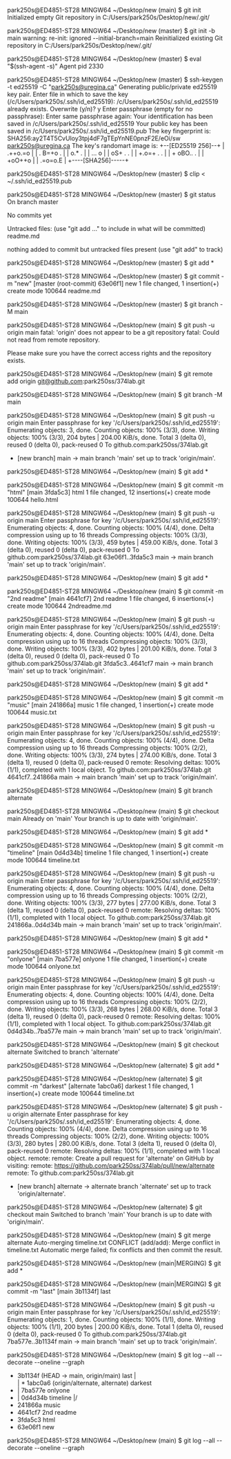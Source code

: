 park250s@ED4851-ST28 MINGW64 ~/Desktop/new (main)
$ git init
Initialized empty Git repository in C:/Users/park250s/Desktop/new/.git/

park250s@ED4851-ST28 MINGW64 ~/Desktop/new (master)
$ git init -b main
warning: re-init: ignored --initial-branch=main
Reinitialized existing Git repository in C:/Users/park250s/Desktop/new/.git/

park250s@ED4851-ST28 MINGW64 ~/Desktop/new (master)
$ eval "$(ssh-agent -s)"
Agent pid 2330

park250s@ED4851-ST28 MINGW64 ~/Desktop/new (master)
$ ssh-keygen -t ed25519 -C "park250s@uregina.ca"
Generating public/private ed25519 key pair.
Enter file in which to save the key (/c/Users/park250s/.ssh/id_ed25519):
/c/Users/park250s/.ssh/id_ed25519 already exists.
Overwrite (y/n)? y
Enter passphrase (empty for no passphrase):
Enter same passphrase again:
Your identification has been saved in /c/Users/park250s/.ssh/id_ed25519
Your public key has been saved in /c/Users/park250s/.ssh/id_ed25519.pub
The key fingerprint is:
SHA256:ay2T4T5CvUloy3tpj4dF7gTEpYnNE0pnzF2E/eOi/sw park250s@uregina.ca
The key's randomart image is:
+--[ED25519 256]--+
|      .++o.=o    |
|     . B=+o .    |
|      o.*    .   |
|        ...   o  |
|       oS+   . . |
|      +.o=+ . .  |
|     + oBO.. .   |
|      +oO++o     |
|      .=o=o.E    |
+----[SHA256]-----+

park250s@ED4851-ST28 MINGW64 ~/Desktop/new (master)
$ clip < ~/.ssh/id_ed25519.pub

park250s@ED4851-ST28 MINGW64 ~/Desktop/new (master)
$ git status
On branch master

No commits yet

Untracked files:
  (use "git add <file>..." to include in what will be committed)
        readme.md

nothing added to commit but untracked files present (use "git add" to track)

park250s@ED4851-ST28 MINGW64 ~/Desktop/new (master)
$ git add *

park250s@ED4851-ST28 MINGW64 ~/Desktop/new (master)
$ git commit -m "new"
[master (root-commit) 63e06f1] new
 1 file changed, 1 insertion(+)
 create mode 100644 readme.md

park250s@ED4851-ST28 MINGW64 ~/Desktop/new (master)
$ git branch -M main

park250s@ED4851-ST28 MINGW64 ~/Desktop/new (main)
$ git push -u origin main
fatal: 'origin' does not appear to be a git repository
fatal: Could not read from remote repository.

Please make sure you have the correct access rights
and the repository exists.

park250s@ED4851-ST28 MINGW64 ~/Desktop/new (main)
$ git remote add origin git@github.com:park250ss/374lab.git

park250s@ED4851-ST28 MINGW64 ~/Desktop/new (main)
$ git branch -M main




park250s@ED4851-ST28 MINGW64 ~/Desktop/new (main)
$ git push -u origin main
Enter passphrase for key '/c/Users/park250s/.ssh/id_ed25519':
Enumerating objects: 3, done.
Counting objects: 100% (3/3), done.
Writing objects: 100% (3/3), 204 bytes | 204.00 KiB/s, done.
Total 3 (delta 0), reused 0 (delta 0), pack-reused 0
To github.com:park250ss/374lab.git
 * [new branch]      main -> main
branch 'main' set up to track 'origin/main'.

park250s@ED4851-ST28 MINGW64 ~/Desktop/new (main)
$ git add *

park250s@ED4851-ST28 MINGW64 ~/Desktop/new (main)
$ git commit -m "html"
[main 3fda5c3] html
 1 file changed, 12 insertions(+)
 create mode 100644 hello.html

park250s@ED4851-ST28 MINGW64 ~/Desktop/new (main)
$ git push -u origin main
Enter passphrase for key '/c/Users/park250s/.ssh/id_ed25519':
Enumerating objects: 4, done.
Counting objects: 100% (4/4), done.
Delta compression using up to 16 threads
Compressing objects: 100% (3/3), done.
Writing objects: 100% (3/3), 459 bytes | 459.00 KiB/s, done.
Total 3 (delta 0), reused 0 (delta 0), pack-reused 0
To github.com:park250ss/374lab.git
   63e06f1..3fda5c3  main -> main
branch 'main' set up to track 'origin/main'.

park250s@ED4851-ST28 MINGW64 ~/Desktop/new (main)
$ git add *

park250s@ED4851-ST28 MINGW64 ~/Desktop/new (main)
$ git commit -m "2nd readme"
[main 4641cf7] 2nd readme
 1 file changed, 6 insertions(+)
 create mode 100644 2ndreadme.md

park250s@ED4851-ST28 MINGW64 ~/Desktop/new (main)
$ git push -u origin main
Enter passphrase for key '/c/Users/park250s/.ssh/id_ed25519':
Enumerating objects: 4, done.
Counting objects: 100% (4/4), done.
Delta compression using up to 16 threads
Compressing objects: 100% (3/3), done.
Writing objects: 100% (3/3), 402 bytes | 201.00 KiB/s, done.
Total 3 (delta 0), reused 0 (delta 0), pack-reused 0
To github.com:park250ss/374lab.git
   3fda5c3..4641cf7  main -> main
branch 'main' set up to track 'origin/main'.

park250s@ED4851-ST28 MINGW64 ~/Desktop/new (main)
$ git add *

park250s@ED4851-ST28 MINGW64 ~/Desktop/new (main)
$ git commit -m "music"
[main 241866a] music
 1 file changed, 1 insertion(+)
 create mode 100644 music.txt

park250s@ED4851-ST28 MINGW64 ~/Desktop/new (main)
$ git push -u origin main
Enter passphrase for key '/c/Users/park250s/.ssh/id_ed25519':
Enumerating objects: 4, done.
Counting objects: 100% (4/4), done.
Delta compression using up to 16 threads
Compressing objects: 100% (2/2), done.
Writing objects: 100% (3/3), 274 bytes | 274.00 KiB/s, done.
Total 3 (delta 1), reused 0 (delta 0), pack-reused 0
remote: Resolving deltas: 100% (1/1), completed with 1 local object.
To github.com:park250ss/374lab.git
   4641cf7..241866a  main -> main
branch 'main' set up to track 'origin/main'.

park250s@ED4851-ST28 MINGW64 ~/Desktop/new (main)
$ git branch alternate

park250s@ED4851-ST28 MINGW64 ~/Desktop/new (main)
$ git checkout main
Already on 'main'
Your branch is up to date with 'origin/main'.

park250s@ED4851-ST28 MINGW64 ~/Desktop/new (main)
$ git add *

park250s@ED4851-ST28 MINGW64 ~/Desktop/new (main)
$ git commit -m "timeline"
[main 0d4d34b] timeline
 1 file changed, 1 insertion(+)
 create mode 100644 timeline.txt

park250s@ED4851-ST28 MINGW64 ~/Desktop/new (main)
$ git push -u origin main
Enter passphrase for key '/c/Users/park250s/.ssh/id_ed25519':
Enumerating objects: 4, done.
Counting objects: 100% (4/4), done.
Delta compression using up to 16 threads
Compressing objects: 100% (2/2), done.
Writing objects: 100% (3/3), 277 bytes | 277.00 KiB/s, done.
Total 3 (delta 1), reused 0 (delta 0), pack-reused 0
remote: Resolving deltas: 100% (1/1), completed with 1 local object.
To github.com:park250ss/374lab.git
   241866a..0d4d34b  main -> main
branch 'main' set up to track 'origin/main'.

park250s@ED4851-ST28 MINGW64 ~/Desktop/new (main)
$ git add *

park250s@ED4851-ST28 MINGW64 ~/Desktop/new (main)
$ git commit -m "onlyone"
[main 7ba577e] onlyone
 1 file changed, 1 insertion(+)
 create mode 100644 onlyone.txt

park250s@ED4851-ST28 MINGW64 ~/Desktop/new (main)
$ git push -u origin main
Enter passphrase for key '/c/Users/park250s/.ssh/id_ed25519':
Enumerating objects: 4, done.
Counting objects: 100% (4/4), done.
Delta compression using up to 16 threads
Compressing objects: 100% (2/2), done.
Writing objects: 100% (3/3), 268 bytes | 268.00 KiB/s, done.
Total 3 (delta 1), reused 0 (delta 0), pack-reused 0
remote: Resolving deltas: 100% (1/1), completed with 1 local object.
To github.com:park250ss/374lab.git
   0d4d34b..7ba577e  main -> main
branch 'main' set up to track 'origin/main'.



park250s@ED4851-ST28 MINGW64 ~/Desktop/new (main)
$ git checkout alternate
Switched to branch 'alternate'

park250s@ED4851-ST28 MINGW64 ~/Desktop/new (alternate)
$ git add *

park250s@ED4851-ST28 MINGW64 ~/Desktop/new (alternate)
$ git commit -m "darkest"
[alternate 1abc0a6] darkest
 1 file changed, 1 insertion(+)
 create mode 100644 timeline.txt

park250s@ED4851-ST28 MINGW64 ~/Desktop/new (alternate)
$ git push -u origin alternate
Enter passphrase for key '/c/Users/park250s/.ssh/id_ed25519':
Enumerating objects: 4, done.
Counting objects: 100% (4/4), done.
Delta compression using up to 16 threads
Compressing objects: 100% (2/2), done.
Writing objects: 100% (3/3), 280 bytes | 280.00 KiB/s, done.
Total 3 (delta 1), reused 0 (delta 0), pack-reused 0
remote: Resolving deltas: 100% (1/1), completed with 1 local object.
remote:
remote: Create a pull request for 'alternate' on GitHub by visiting:
remote:      https://github.com/park250ss/374lab/pull/new/alternate
remote:
To github.com:park250ss/374lab.git
 * [new branch]      alternate -> alternate
branch 'alternate' set up to track 'origin/alternate'.

park250s@ED4851-ST28 MINGW64 ~/Desktop/new (alternate)
$ git checkout main
Switched to branch 'main'
Your branch is up to date with 'origin/main'.

park250s@ED4851-ST28 MINGW64 ~/Desktop/new (main)
$ git merge alternate
Auto-merging timeline.txt
CONFLICT (add/add): Merge conflict in timeline.txt
Automatic merge failed; fix conflicts and then commit the result.

park250s@ED4851-ST28 MINGW64 ~/Desktop/new (main|MERGING)
$ git add *

park250s@ED4851-ST28 MINGW64 ~/Desktop/new (main|MERGING)
$ git commit -m "last"
[main 3b1134f] last

park250s@ED4851-ST28 MINGW64 ~/Desktop/new (main)
$ git push -u origin main
Enter passphrase for key '/c/Users/park250s/.ssh/id_ed25519':
Enumerating objects: 1, done.
Counting objects: 100% (1/1), done.
Writing objects: 100% (1/1), 200 bytes | 200.00 KiB/s, done.
Total 1 (delta 0), reused 0 (delta 0), pack-reused 0
To github.com:park250ss/374lab.git
   7ba577e..3b1134f  main -> main
branch 'main' set up to track 'origin/main'.

park250s@ED4851-ST28 MINGW64 ~/Desktop/new (main)
$ git log --all --decorate --oneline --graph
*   3b1134f (HEAD -> main, origin/main) last
|\
| * 1abc0a6 (origin/alternate, alternate) darkest
* | 7ba577e onlyone
* | 0d4d34b timeline
|/
* 241866a music
* 4641cf7 2nd readme
* 3fda5c3 html
* 63e06f1 new

park250s@ED4851-ST28 MINGW64 ~/Desktop/new (main)
$ git log --all --decorate --oneline --graph
